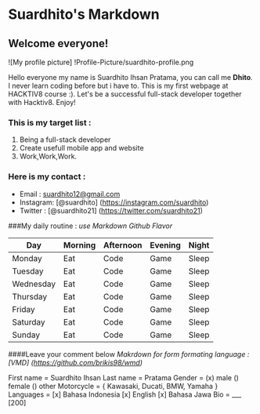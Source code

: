 # Suardhito's Markdown
## Welcome everyone!
![My profile picture] !Profile-Picture/suardhito-profile.png

Hello everyone my name is Suardhito Ihsan Pratama, you can call me **Dhito**. I never learn coding before but i have to. This is my first webpage at HACKTIV8 course :). Let's be a successful full-stack developer together with Hacktiv8. Enjoy!
### This is my target list :
  1. Being a full-stack developer
  2. Create usefull mobile app and website
  3. Work,Work,Work.
  
### Here is my contact :
  * Email : suardhito12@gmail.com
  * Instagram: [@suardhito] (https://instagram.com/suardhito)
  * Twitter : [@suardhito21] (https://twitter.com/suardhito21)

###My daily routine :
_use Markdown Github Flavor_

Day | Morning | Afternoon | Evening | Night
--- | ------- | --------- | ------- | -----
Monday | Eat | Code | Game | Sleep | Repeat
Tuesday | Eat | Code | Game | Sleep | Repeat
Wednesday | Eat | Code | Game | Sleep | Repeat
Thursday | Eat | Code | Game | Sleep | Repeat
Friday | Eat | Code | Game | Sleep | Repeat
Saturday | Eat | Code | Game | Sleep | Repeat
Sunday | Eat | Code | Game | Sleep | Repeat

####Leave your comment below</h4>
_Makrdown for form formating language : [VMD] (https://github.com/brikis98/wmd)_

First name = Suardhito Ihsan
Last name = Pratama
Gender = (x) male () female () other
Motorcycle = { Kawasaki, Ducati, BMW, Yamaha }
Languages = [x] Bahasa Indonesia [x] English [x] Bahasa Jawa
Bio = ___ [200]
